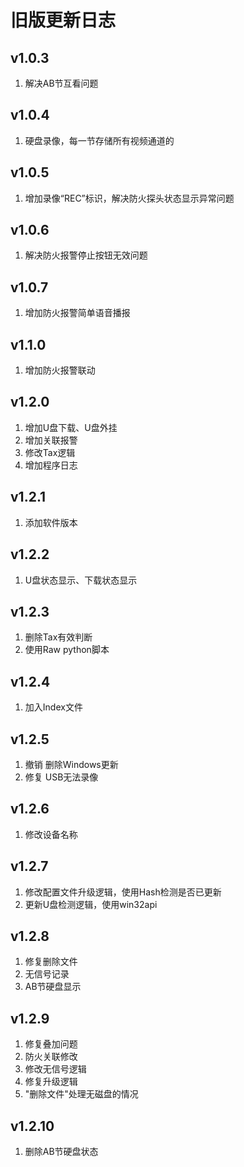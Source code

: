 # 旧版更新日志

## v1.0.3

1. 解决AB节互看问题

## v1.0.4

1. 硬盘录像，每一节存储所有视频通道的

## v1.0.5

1. 增加录像“REC”标识，解决防火探头状态显示异常问题

## v1.0.6

1. 解决防火报警停止按钮无效问题

## v1.0.7

1. 增加防火报警简单语音播报

## v1.1.0

1. 增加防火报警联动

## v1.2.0

1. 增加U盘下载、U盘外挂
1. 增加关联报警
1. 修改Tax逻辑
1. 增加程序日志

## v1.2.1

1. 添加软件版本

## v1.2.2

1. U盘状态显示、下载状态显示

## v1.2.3

1. 删除Tax有效判断
1. 使用Raw python脚本

## v1.2.4

1. 加入Index文件

## v1.2.5

1. 撤销 删除Windows更新
1. 修复 USB无法录像

## v1.2.6

1. 修改设备名称

## v1.2.7

1. 修改配置文件升级逻辑，使用Hash检测是否已更新
1. 更新U盘检测逻辑，使用win32api

## v1.2.8

1. 修复删除文件
1. 无信号记录
1. AB节硬盘显示

## v1.2.9

1. 修复叠加问题
1. 防火关联修改
1. 修改无信号逻辑
1. 修复升级逻辑
1. "删除文件"处理无磁盘的情况

## v1.2.10

1. 删除AB节硬盘状态
